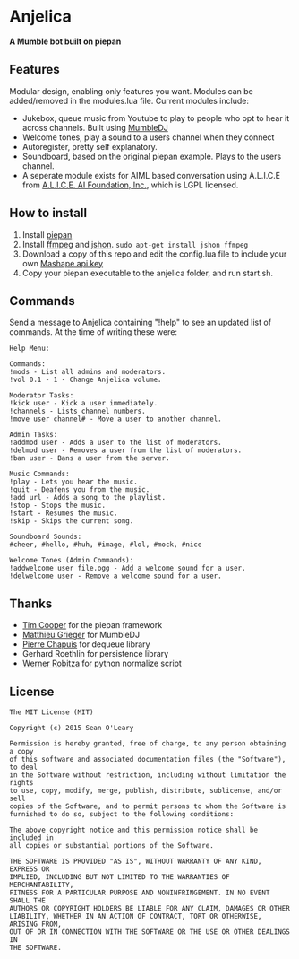# Anjelica
**A Mumble bot built on piepan**

## Features
Modular design, enabling only features you want. Modules can be added/removed in the modules.lua file.
Current modules include:
- Jukebox, queue music from Youtube to play to people who opt to hear it across channels. Built using [MumbleDJ](https://github.com/matthieugrieger/mumbledj)
- Welcome tones, play a sound to a users channel when they connect
- Autoregister, pretty self explanatory.
- Soundboard, based on the original piepan example. Plays to the users channel.
- A seperate module exists for AIML based conversation using A.L.I.C.E from [A.L.I.C.E. AI Foundation, Inc.](http://www.alicebot.org/), which is LGPL licensed.

## How to install
1. Install [piepan](https://github.com/layeh/piepan)
2. Install [ffmpeg](https://www.ffmpeg.org/) and [jshon](http://kmkeen.com/jshon/). `sudo apt-get install jshon ffmpeg`
3. Download a copy of this repo and edit the config.lua file to include your own [Mashape api key](https://www.mashape.com/)
4. Copy your piepan executable to the anjelica folder, and run start.sh.

## Commands
Send a message to Anjelica containing "!help" to see an updated list of commands. At the time of writing these were:
```
Help Menu:

Commands:
!mods - List all admins and moderators.
!vol 0.1 - 1 - Change Anjelica volume.

Moderator Tasks:
!kick user - Kick a user immediately.
!channels - Lists channel numbers.
!move user channel# - Move a user to another channel.

Admin Tasks:
!addmod user - Adds a user to the list of moderators.
!delmod user - Removes a user from the list of moderators.
!ban user - Bans a user from the server.

Music Commands:
!play - Lets you hear the music.
!quit - Deafens you from the music.
!add url - Adds a song to the playlist.
!stop - Stops the music.
!start - Resumes the music.
!skip - Skips the current song.

Soundboard Sounds:
#cheer, #hello, #huh, #image, #lol, #mock, #nice

Welcome Tones (Admin Commands):
!addwelcome user file.ogg - Add a welcome sound for a user.
!delwelcome user - Remove a welcome sound for a user.
```

## Thanks
- [Tim Cooper](https://github.com/bontibon) for the piepan framework
- [Matthieu Grieger](https://github.com/matthieugrieger) for MumbleDJ
- [Pierre Chapuis](https://github.com/catwell) for dequeue library
- Gerhard Roethlin for persistence library
- [Werner Robitza](https://github.com/slhck) for python normalize script

## License
```
The MIT License (MIT)

Copyright (c) 2015 Sean O'Leary

Permission is hereby granted, free of charge, to any person obtaining a copy
of this software and associated documentation files (the "Software"), to deal
in the Software without restriction, including without limitation the rights
to use, copy, modify, merge, publish, distribute, sublicense, and/or sell
copies of the Software, and to permit persons to whom the Software is
furnished to do so, subject to the following conditions:

The above copyright notice and this permission notice shall be included in
all copies or substantial portions of the Software.

THE SOFTWARE IS PROVIDED "AS IS", WITHOUT WARRANTY OF ANY KIND, EXPRESS OR
IMPLIED, INCLUDING BUT NOT LIMITED TO THE WARRANTIES OF MERCHANTABILITY,
FITNESS FOR A PARTICULAR PURPOSE AND NONINFRINGEMENT. IN NO EVENT SHALL THE
AUTHORS OR COPYRIGHT HOLDERS BE LIABLE FOR ANY CLAIM, DAMAGES OR OTHER
LIABILITY, WHETHER IN AN ACTION OF CONTRACT, TORT OR OTHERWISE, ARISING FROM,
OUT OF OR IN CONNECTION WITH THE SOFTWARE OR THE USE OR OTHER DEALINGS IN
THE SOFTWARE.
```